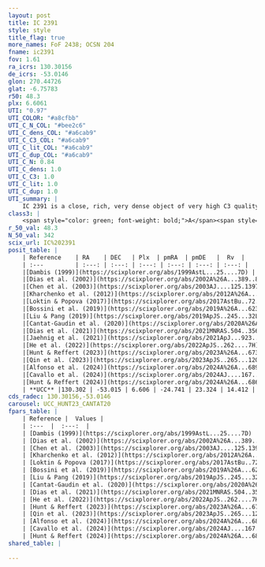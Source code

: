 ```yaml
---
layout: post
title: IC 2391
style: style
title_flag: true
more_names: FoF 2438; OCSN 204
fname: ic2391
fov: 1.61
ra_icrs: 130.30156
de_icrs: -53.0146
glon: 270.44726
glat: -6.75783
r50: 48.3
plx: 6.6061
UTI: "0.97"
UTI_COLOR: "#a8cfbb"
UTI_C_N_COL: "#bee2c6"
UTI_C_dens_COL: "#a6cab9"
UTI_C_C3_COL: "#a6cab9"
UTI_C_lit_COL: "#a6cab9"
UTI_C_dup_COL: "#a6cab9"
UTI_C_N: 0.84
UTI_C_dens: 1.0
UTI_C_C3: 1.0
UTI_C_lit: 1.0
UTI_C_dup: 1.0
UTI_summary: |
    IC 2391 is a close, rich, very dense object of very high C3 quality. It is very well-studied in the literature.
class3: |
    <span style="color: green; font-weight: bold;">A</span><span style="color: green; font-weight: bold;">A</span>
r_50_val: 48.3
N_50_val: 342
scix_url: IC%202391
posit_table: |
    | Reference    | RA    | DEC   | Plx  | pmRA  | pmDE   |  Rv  |
    | :---         | :---: | :---: | :---: | :---: | :---: | :---: |
    |[Dambis (1999)](https://scixplorer.org/abs/1999AstL...25....7D) | 130.133 | -53.033 | -- | -- | -- | -- |
    |[Dias et al. (2002)](https://scixplorer.org/abs/2002A%26A...389..871D) | 130.133 | -53.033 | -- | -24.97 | 22.7 | 14.49 |
    |[Chen et al. (2003)](https://scixplorer.org/abs/2003AJ....125.1397C) | 130.05 | -53.069 | -- | -- | -- | -- |
    |[Kharchenko et al. (2012)](https://scixplorer.org/abs/2012A%26A...543A.156K) | 130.065 | -53.028 | -- | -24.2 | 23.42 | -- |
    |[Loktin & Popova (2017)](https://scixplorer.org/abs/2017AstBu..72..257L) | 130.14 | -53.032 | -- | -24.97 | 22.7 | 14.6 |
    |[Bossini et al. (2019)](https://scixplorer.org/abs/2019A%26A...623A.108B) | 130.292 | -52.991 | -- | -- | -- | -- |
    |[Liu & Pang (2019)](https://scixplorer.org/abs/2019ApJS..245...32L) | 130.175 | -53.014 | 6.559 | -24.65 | 23.304 | -- |
    |[Cantat-Gaudin et al. (2020)](https://scixplorer.org/abs/2020A%26A...640A...1C) | 130.292 | -52.991 | 6.582 | -24.644 | 23.316 | -- |
    |[Dias et al. (2021)](https://scixplorer.org/abs/2021MNRAS.504..356D) | 130.382 | -53.001 | 6.572 | -24.764 | 23.278 | 15.204 |
    |[Jaehnig et al. (2021)](https://scixplorer.org/abs/2021ApJ...923..129J) | 130.202 | -52.97 | 6.616 | -24.702 | 23.382 | -- |
    |[He et al. (2022)](https://scixplorer.org/abs/2022ApJS..262....7H) | 130.332 | -53.057 | 6.613 | -24.786 | 23.33 | -- |
    |[Hunt & Reffert (2023)](https://scixplorer.org/abs/2023A%26A...673A.114H) | 130.26 | -53.042 | 6.622 | -24.797 | 23.267 | 13.458 |
    |[Qin et al. (2023)](https://scixplorer.org/abs/2023ApJS..265...12Q) | 130.17 | -53.13 | 6.63 | -24.77 | 23.41 | 14.78 |
    |[Alfonso et al. (2024)](https://scixplorer.org/abs/2024A%26A...689A..18A) | 130.301 | -53.023 | 6.592 | -24.764 | 23.371 | -- |
    |[Cavallo et al. (2024)](https://scixplorer.org/abs/2024AJ....167...12C) | 130.467 | -53.066 | 6.621 | -- | -- | -- |
    |[Hunt & Reffert (2024)](https://scixplorer.org/abs/2024A%26A...686A..42H) | 130.26 | -53.042 | 6.622 | -24.797 | 23.267 | 13.458 |
    | **UCC** |130.302 | -53.015 | 6.606 | -24.741 | 23.324 | 14.412 | 
cds_radec: 130.30156,-53.0146
carousel: UCC_HUNT23_CANTAT20
fpars_table: |
    | Reference |  Values |
    | :---  |  :---:  |
    | [Dambis (1999)](https://scixplorer.org/abs/1999AstL...25....7D) | `E_B-V_=0.004, DM0=5.74, log_age_=7.7` |
    | [Dias et al. (2002)](https://scixplorer.org/abs/2002A%26A...389..871D) | `E(B-V)=0.008, Dist=175.0, Age=7.661, [Fe/H]=-0.01` |
    | [Chen et al. (2003)](https://scixplorer.org/abs/2003AJ....125.1397C) | `E(B-V)=0.008, HDis=175, Age=0.04, [Fe/H]_1=-0.09` |
    | [Kharchenko et al. (2012)](https://scixplorer.org/abs/2012A%26A...543A.156K) | `e_bv=0.052, distance=165, log_age=8.05, metallicity=-0.155` |
    | [Loktin & Popova (2017)](https://scixplorer.org/abs/2017AstBu..72..257L) | `E(B-V)=0.008, Dmod=6.222, logt=7.661` |
    | [Bossini et al. (2019)](https://scixplorer.org/abs/2019A%26A...623A.108B) | `AV=0.093, Dist=5.908, logA=7.561, Fe/H=0.0` |
    | [Liu & Pang (2019)](https://scixplorer.org/abs/2019ApJS..245...32L) | `Age=0.041, Z=0.0` |
    | [Cantat-Gaudin et al. (2020)](https://scixplorer.org/abs/2020A%26A...640A...1C) | `AVNN=0.04, DMNN=5.86, AgeNN=7.46` |
    | [Dias et al. (2021)](https://scixplorer.org/abs/2021MNRAS.504..356D) | `Av=0.156, Dist=150, logage=7.688, [Fe/H]=0.0` |
    | [He et al. (2022)](https://scixplorer.org/abs/2022ApJS..262....7H) | `A0=0.4, logAge=7.8` |
    | [Hunt & Reffert (2023)](https://scixplorer.org/abs/2023A%26A...673A.114H) | `AV50=0.091, diffAV50=0.465, MOD50=5.854, logAge50=7.437` |
    | [Qin et al. (2023)](https://scixplorer.org/abs/2023ApJS..265...12Q) | `E(B-V)=0.06, m-M=6.03, logt=7.6` |
    | [Alfonso et al. (2024)](https://scixplorer.org/abs/2024A%26A...689A..18A) | `AV=0.04030, MOD=5.85990, logAge=7.60075, Z=0.00079` |
    | [Cavallo et al. (2024)](https://scixplorer.org/abs/2024AJ....167...12C) | `AV50=0.49, dMod50=5.86, logAge50=7.65, [Fe/H]50=0.16` |
    | [Hunt & Reffert (2024)](https://scixplorer.org/abs/2024A%26A...686A..42H) | `MassJ=169.426` |
shared_table: |
    
---
```

